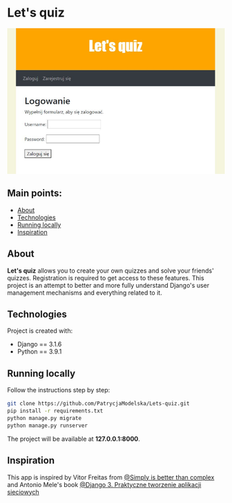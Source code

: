# Let's quiz
![tekst alternatywny](./images/dashboard.JPG)

## Main points:
* [About](#about)
* [Technologies](#technologies)
* [Running locally](#running-locally)
* [Inspiration](#inspiration)

## About
**Let's quiz** allows you to create your own quizzes and solve your 
friends' quizzes. Registration is required to get access to these features.
This project is an attempt to better and more fully understand 
Django's user management mechanisms and everything related to it.

## Technologies
Project is created with:
* Django == 3.1.6
* Python == 3.9.1
	
## Running locally
Follow the instructions step by step:

```bash
git clone https://github.com/PatrycjaModelska/Lets-quiz.git
pip install -r requirements.txt
python manage.py migrate
python manage.py runserver
```

The project will be available at **127.0.0.1:8000**.

## Inspiration
This app is inspired by Vitor Freitas from [@Simply is better than complex](https://simpleisbetterthancomplex.com/tutorial/2018/01/18/how-to-implement-multiple-user-types-with-django.html#practical-example)
and Antonio Mele's book [@Django 3. Praktyczne tworzenie aplikacji sieciowych](https://helion.pl/ksiazki/django-3-praktyczne-tworzenie-aplikacji-sieciowych-wydanie-iii-antonio-mel,dj3pt3.htm#format/d)
